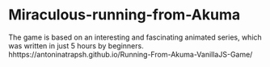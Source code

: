 # Miraculous-running-from-Akuma

The game is based on an interesting and fascinating animated series, which was written in just 5 hours by beginners.
hhttps://antoninatrapsh.github.io/Running-From-Akuma-VanillaJS-Game/
